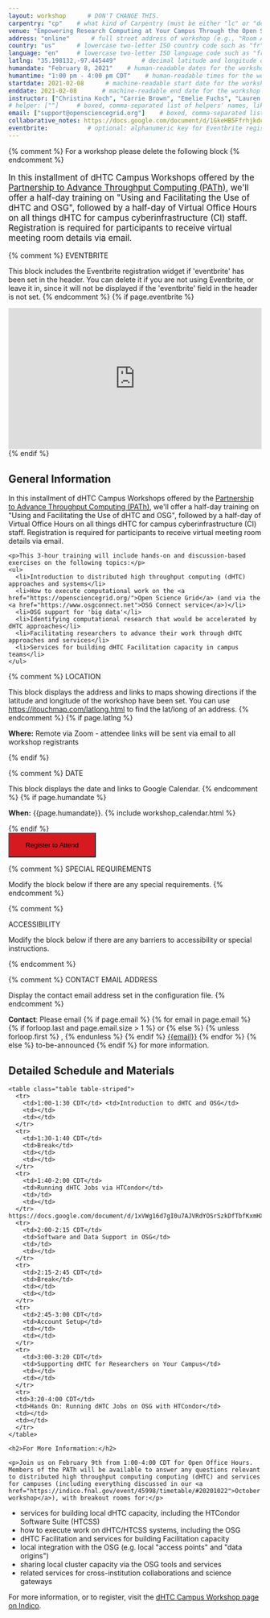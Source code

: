 ```yaml
---
layout: workshop      # DON'T CHANGE THIS.
carpentry: "cp"    # what kind of Carpentry (must be either "lc" or "dc" or "swc").
venue: "Empowering Research Computing at Your Campus Through the Open Science Grid"        # brief name of host site without address (e.g., "Euphoric State University")
address: "online"      # full street address of workshop (e.g., "Room A, 123 Forth Street, Blimingen, Euphoria")
country: "us"      # lowercase two-letter ISO country code such as "fr" (see https://en.wikipedia.org/wiki/ISO_3166-1#Current_codes)
language: "en"     # lowercase two-letter ISO language code such as "fr" (see https://en.wikipedia.org/wiki/List_of_ISO_639-1_codes)
latlng: "35.198132,-97.445449"       # decimal latitude and longitude of workshop venue (e.g., "41.7901128,-87.6007318" - use https://www.latlong.net/)
humandate: "February 8, 2021"    # human-readable dates for the workshop (e.g., "Feb 17-18, 2020")
humantime: "1:00 pm - 4:00 pm CDT"    # human-readable times for the workshop (e.g., "9:00 am - 4:30 pm")
startdate: 2021-02-08      # machine-readable start date for the workshop in YYYY-MM-DD format like 2015-01-01
enddate: 2021-02-08       # machine-readable end date for the workshop in YYYY-MM-DD format like 2015-01-02
instructor: ["Christina Koch", "Carrie Brown", "Emelie Fuchs", "Lauren Michael", "Mats Rynge", "Jess Vera"] # boxed, comma-separated list of instructors' names as strings, like ["Kay McNulty", "Betty Jennings", "Betty Snyder"]
# helper: [""]     # boxed, comma-separated list of helpers' names, like ["Marlyn Wescoff", "Fran Bilas", "Ruth Lichterman"]
email: ["support@opensciencegrid.org"]    # boxed, comma-separated list of contact email addresses for the host, lead instructor, or whoever else is handling questions, like ["marlyn.wescoff@example.org", "fran.bilas@example.org", "ruth.lichterman@example.org"]
collaborative_notes: https://docs.google.com/document/d/1GkeHB5FfrhjkdcFEZXw6a4bkGNFo2WseeQQetwEXO5w/edit
eventbrite:           # optional: alphanumeric key for Eventbrite registration, e.g., "1234567890AB" (if Eventbrite is being used)
---
```


{% comment %}
For a workshop please delete the following block
{% endcomment %}


<div class="alert alert-warning" style="font-size: 120%;">

In this installment of dHTC Campus Workshops offered by the <a href="https://path-cc.io/">Partnership to Advance Throughput Computing (PATh)</a>, we'll offer a half-day training on "Using and Facilitating the Use of dHTC and OSG", followed by a half-day of Virtual Office Hours on all things dHTC for campus cyberinfrastructure (CI) staff. Registration is required for participants to receive virtual meeting room details via email.
</div>



{% comment %}
EVENTBRITE

This block includes the Eventbrite registration widget if
'eventbrite' has been set in the header.  You can delete it if you
are not using Eventbrite, or leave it in, since it will not be
displayed if the 'eventbrite' field in the header is not set.
{% endcomment %}
{% if page.eventbrite %}
<iframe
  src="https://www.eventbrite.com/tickets-external?eid={{page.eventbrite}}&ref=etckt"
  frameborder="0"
  width="100%"
  height="280px"
  scrolling="auto">
</iframe>
{% endif %}

<h2 id="general">General Information</h2>

<p>In this installment of dHTC Campus Workshops offered by the <a href="https://path-cc.io/">Partnership to Advance Throughput Computing (PATh)</a>, we'll offer a half-day training on "Using and Facilitating the Use of dHTC and OSG", followed by a half-day of Virtual Office Hours on all things dHTC for campus cyberinfrastructure (CI) staff. Registration is required for participants to receive virtual meeting room details via email.</p>

    <p>This 3-hour training will include hands-on and discussion-based exercises on the following topics:</p>
    <ul>
      <li>Introduction to distributed high throughput computing (dHTC) approaches and systems</li>
      <li>How to execute computational work on the <a href="https://opensciencegrid.org/">Open Science Grid</a> (and via the <a href="https://www.osgconnect.net">OSG Connect service</a>)</li>
      <li>OSG support for 'big data'</li>
      <li>Identifying computational research that would be accelerated by dHTC approaches</li>
      <li>Facilitating researchers to advance their work through dHTC approaches and services</li>
      <li>Services for building dHTC Facilitation capacity in campus teams</li>
    </ul>
  </div>
{% comment %}
LOCATION

This block displays the address and links to maps showing directions
if the latitude and longitude of the workshop have been set.  You
can use https://itouchmap.com/latlong.html to find the lat/long of an
address.
{% endcomment %}
{% if page.latlng %}
<p id="where">
  <strong>Where:</strong>
Remote via Zoom - attendee links will be sent via email to all workshop registrants
</p>
{% endif %}

{% comment %}
DATE

This block displays the date and links to Google Calendar.
{% endcomment %}
{% if page.humandate %}
<p id="when">
  <strong>When:</strong>
  {{page.humandate}}.
  {% include workshop_calendar.html %}
</p>
{% endif %}

<form>
<button name="button" style="background-color: D71920; padding: 15px 32px" formaction="https://indico.fnal.gov/event/46925/">Register to Attend</button>
</form>

{% comment %}
SPECIAL REQUIREMENTS

Modify the block below if there are any special requirements.
{% endcomment %}
<!-- <p id="requirements">
  <strong>Requirements:</strong> A computer with an ssh client. We will have training/test accounts for participants to test-drive job submission in the Open Science Grid.
</p> -->

{% comment %}

ACCESSIBILITY

Modify the block below if there are any barriers to accessibility or
special instructions.

<!-- <p id="accessibility">
  <strong>Accessibility:</strong> We are committed to making this workshop
  accessible to everybody.
  The workshop organizers have checked that:
</p>
<ul>
  <li>The room is wheelchair / scooter accessible.</li>
  <li>Accessible restrooms are available.</li>
</ul> -->
{% endcomment %}

{% comment %}
CONTACT EMAIL ADDRESS

Display the contact email address set in the configuration file.
{% endcomment %}
<p id="contact">
  <strong>Contact</strong>:
  Please email
  {% if page.email %}
  {% for email in page.email %}
  {% if forloop.last and page.email.size > 1 %}
  or
  {% else %}
  {% unless forloop.first %}
  ,
  {% endunless %}
  {% endif %}
  <a href='mailto:{{email}}'>{{email}}</a>
  {% endfor %}
  {% else %}
  to-be-announced
  {% endif %}
  for more information.
</p>

 <div class="row">
  <div class="col-md-8">
    <h2>Detailed Schedule and Materials</h2>
<!--    <p><b>Google Doc for Notes: <a href="">Document Link</a></b> </p> -->

    <table class="table table-striped">
      <tr>
        <td>1:00-1:30 CDT</td> <td>Introduction to dHTC and OSG</td>
        <td></td>
        <td></td>
      </tr>
      <tr>
        <td>1:30-1:40 CDT</td>
        <td>Break</td>
        <td></td>
        <td></td>
      </tr>
      <tr>
        <td>1:40-2:00 CDT</td>
        <td>Running dHTC Jobs via HTCondor</td>
        <td>/td>
        <td></td>
      </tr>  https://docs.google.com/document/d/1xVWg16d7gI0u7AJVRdYOSrSzkDfTbfKxmHX18UwrGrM/edit#
      <tr>
        <td>2:00-2:15 CDT</td>
        <td>Software and Data Support in OSG</td>
        <td>/td>
        <td></td>
      </tr>
      <tr>
        <td>2:15-2:45 CDT</td>
        <td>Break</td>
        <td></td>
        <td></td>
      </tr>
      <tr>
        <td>2:45-3:00 CDT</td>
        <td>Account Setup</td>
        <td></td>
        <td></td>
      </tr>
      <tr>
        <td>3:00-3:20 CDT</td>
        <td>Supporting dHTC for Researchers on Your Campus</td>
        <td></td>
        <td></td>
      </tr>
      <tr>
      <td>3:20-4:00 CDT</td>
      <td>Hands On: Running dHTC Jobs on OSG with HTCondor</td>
      <td></td>
      <td></td>
      </tr>
    </table>
  </div>
</div>

<!-- <div class="row">
  <div class="col-md-8"> -->
    <h2>For More Information:</h2>

    <p>Join us on February 9th from 1:00-4:00 CDT for Open Office Hours. Members of the PATh will be available to answer any questions relevant to distributed high throughput computing computing (dHTC) and services for campuses (including everything discussed in our <a href="https://indico.fnal.gov/event/45998/timetable/#20201022">October workshop</a>), with breakout rooms for:</p>
<ul>
  <li>services for building local dHTC capacity, including the HTCondor Software Suite (HTCSS)</li>
  <li>how to execute work on dHTC/HTCSS systems, including the OSG</li>
  <li>dHTC Facilitation and services for building Facilitation capacity</li>
  <li>local integration with the OSG (e.g. local "access points" and "data origins")</li>
  <li>sharing local cluster capacity via the OSG tools and services</li>
  <li>related services for cross-institution collaborations and science gateways</li>
</ul>


<p>For more information, or to register, visit the <a href="https://indico.fnal.gov/event/46925/">dHTC Campus Workshop page on Indico</a>.
